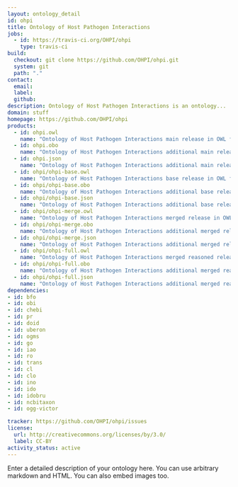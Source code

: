 ```yaml
---
layout: ontology_detail
id: ohpi
title: Ontology of Host Pathogen Interactions
jobs:
  - id: https://travis-ci.org/OHPI/ohpi
    type: travis-ci
build:
  checkout: git clone https://github.com/OHPI/ohpi.git
  system: git
  path: "."
contact:
  email: 
  label: 
  github: 
description: Ontology of Host Pathogen Interactions is an ontology...
domain: stuff
homepage: https://github.com/OHPI/ohpi
products:
  - id: ohpi.owl
    name: "Ontology of Host Pathogen Interactions main release in OWL format"
  - id: ohpi.obo
    name: "Ontology of Host Pathogen Interactions additional main release in OBO format"
  - id: ohpi.json
    name: "Ontology of Host Pathogen Interactions additional main release in JSON format"
  - id: ohpi/ohpi-base.owl
    name: "Ontology of Host Pathogen Interactions base release in OWL format"
  - id: ohpi/ohpi-base.obo
    name: "Ontology of Host Pathogen Interactions additional base release in OBO format"
  - id: ohpi/ohpi-base.json
    name: "Ontology of Host Pathogen Interactions additional base release in JSON format"
  - id: ohpi/ohpi-merge.owl
    name: "Ontology of Host Pathogen Interactions merged release in OWL format"
  - id: ohpi/ohpi-merge.obo
    name: "Ontology of Host Pathogen Interactions additional merged release in OBO format"
  - id: ohpi/ohpi-merge.json
    name: "Ontology of Host Pathogen Interactions additional merged release in JSON format"
  - id: ohpi/ohpi-full.owl
    name: "Ontology of Host Pathogen Interactions merged reasoned release in OWL format"
  - id: ohpi/ohpi-full.obo
    name: "Ontology of Host Pathogen Interactions additional merged reasoned release in OBO format"
  - id: ohpi/ohpi-full.json
    name: "Ontology of Host Pathogen Interactions additional merged reasoned release in JSON format"
dependencies:
- id: bfo
- id: obi
- id: chebi
- id: pr
- id: doid
- id: uberon
- id: ogms
- id: go
- id: iao
- id: ro
- id: trans
- id: cl
- id: clo
- id: ino
- id: ido
- id: idobru
- id: ncbitaxon
- id: ogg-victor

tracker: https://github.com/OHPI/ohpi/issues
license:
  url: http://creativecommons.org/licenses/by/3.0/
  label: CC-BY
activity_status: active
---
```


Enter a detailed description of your ontology here. You can use arbitrary markdown and HTML.
You can also embed images too.

